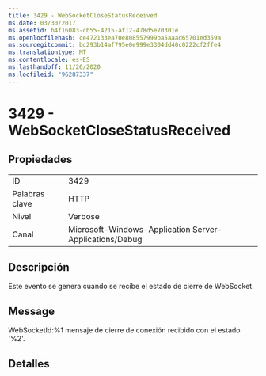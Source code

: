 ```yaml
---
title: 3429 - WebSocketCloseStatusReceived
ms.date: 03/30/2017
ms.assetid: b4f16083-cb55-4215-af12-478d5e70301e
ms.openlocfilehash: ce472133ea70e808557999ba5aaad65701ed359a
ms.sourcegitcommit: bc293b14af795e0e999e3304dd40c0222cf2ffe4
ms.translationtype: MT
ms.contentlocale: es-ES
ms.lasthandoff: 11/26/2020
ms.locfileid: "96287337"
---
```

# <a name="3429---websocketclosestatusreceived"></a>3429 - WebSocketCloseStatusReceived

## <a name="properties"></a>Propiedades  
  
|||  
|-|-|  
|ID|3429|  
|Palabras clave|HTTP|  
|Nivel|Verbose|  
|Canal|Microsoft-Windows-Application Server-Applications/Debug|  
  
## <a name="description"></a>Descripción  

 Este evento se genera cuando se recibe el estado de cierre de WebSocket.  
  
## <a name="message"></a>Message  

 WebSocketId:%1 mensaje de cierre de conexión recibido con el estado '%2'.  
  
## <a name="details"></a>Detalles
